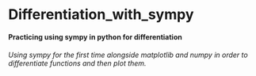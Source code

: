 <h1/> Differentiation_with_sympy
<h4/> Practicing using sympy in python for differentiation

<h6/> Using sympy for the first time alongside matplotlib and numpy in order to differentiate functions and then plot them.
